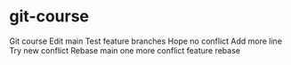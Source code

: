 # git-course
Git course
Edit main
Test feature branches
Hope no conflict
Add more line
Try new conflict
Rebase main
one more conflict
feature rebase